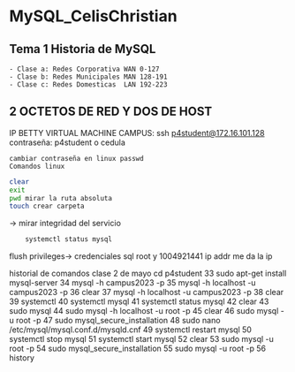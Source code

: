 # MySQL_CelisChristian

## Tema 1 Historia de MySQL

    - Clase a: Redes Corporativa WAN 0-127
    - Clase b: Redes Municipales MAN 128-191
    - Clase c: Redes Domesticas  LAN 192-223

## 2 OCTETOS DE RED Y DOS DE HOST

IP BETTY VIRTUAL MACHINE CAMPUS: 
    ssh p4student@172.16.101.128
contraseña: p4student o cedula

    cambiar contraseña en linux passwd
    Comandos linux

 ```bash
clear
exit
pwd mirar la ruta absoluta
touch crear carpeta 
```


-> mirar integridad del servicio
```bash
    systemctl status mysql
``` 

flush privileges->
credenciales sql root y 1004921441
ip addr me da la ip



historial de comandos clase 2 de mayo
  cd p4student
   33  sudo apt-get install mysql-server
   34  mysql -h campus2023 -p
   35  mysql -h localhost -u campus2023 -p
   36  clear
   37  mysql -h localhost -u campus2023 -p
   38  clear
   39  systemctl
   40  systemctl mysql
   41  systemctl status  mysql
   42  clear
   43  sudo mysql
   44  sudo mysql -h localhost -u root -p
   45  clear
   46  sudo mysql -u root -p
   47  sudo mysql_secure_installation
   48  sudo nano /etc/mysql/mysql.conf.d/mysqld.cnf
   49  systemctl restart mysql
   50  systemctl stop mysql
   51  systemctl start mysql
   52  clear
   53  sudo mysql -u root -p
   54  sudo mysql_secure_installation
   55  sudo mysql -u root -p
   56  history






